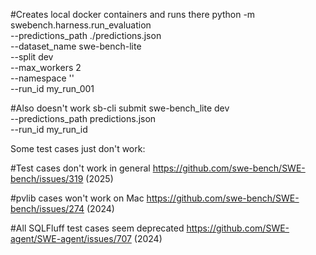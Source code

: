 #Creates local docker containers and runs there
python -m swebench.harness.run_evaluation \
  --predictions_path ./predictions.json \
  --dataset_name swe-bench-lite \
  --split dev \
  --max_workers 2 \
  --namespace '' \
  --run_id my_run_001


#Also doesn't work 
sb-cli submit swe-bench_lite dev \
    --predictions_path predictions.json \
    --run_id my_run_id

Some test cases just don't work: 

#Test cases don't work in general 
https://github.com/swe-bench/SWE-bench/issues/319 (2025)

#pvlib cases won't work on Mac
https://github.com/swe-bench/SWE-bench/issues/274 (2024)

#All SQLFluff test cases seem deprecated
https://github.com/SWE-agent/SWE-agent/issues/707 (2024)

